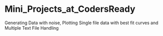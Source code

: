 # Mini_Projects_at_CodersReady
Generating Data with noise, Plotting Single file data with best fit curves and Multiple Text File Handling
